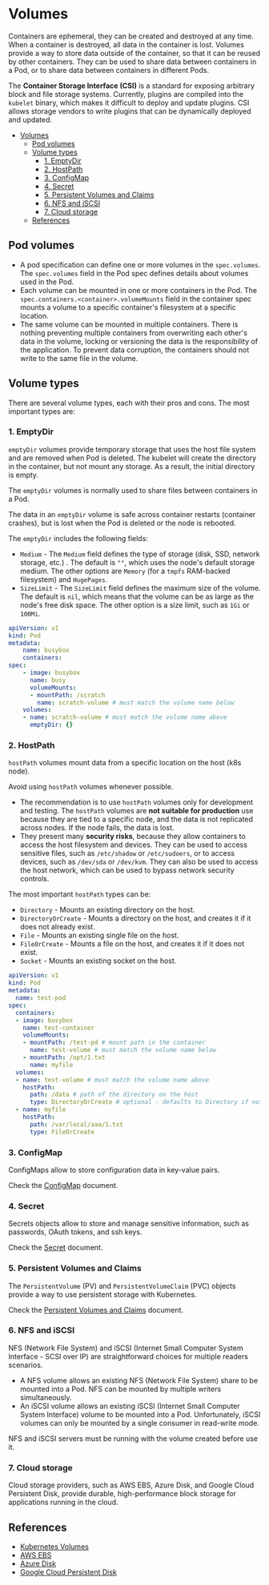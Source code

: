 # Volumes

Containers are ephemeral, they can be created and destroyed at any time. When a container is destroyed, all data in the container is lost. Volumes provide a way to store data outside of the container, so that it can be reused by other containers. They can be used to share data between containers in a Pod, or to share data between containers in different Pods.

The **Container Storage Interface (CSI)** is a standard for exposing arbitrary block and file storage systems. Currently, plugins are compiled into the `kubelet` binary, which makes it difficult to deploy and update plugins. CSI allows storage vendors to write plugins that can be dynamically deployed and updated.

- [Volumes](#volumes)
  - [Pod volumes](#pod-volumes)
  - [Volume types](#volume-types)
    - [1. EmptyDir](#1-emptydir)
    - [2. HostPath](#2-hostpath)
    - [3. ConfigMap](#3-configmap)
    - [4. Secret](#4-secret)
    - [5. Persistent Volumes and Claims](#5-persistent-volumes-and-claims)
    - [6. NFS and iSCSI](#6-nfs-and-iscsi)
    - [7. Cloud storage](#7-cloud-storage)
  - [References](#references)


## Pod volumes

- A pod specification can define one or more volumes in the `spec.volumes`. The `spec.volumes` field in the Pod spec defines details about volumes used in the Pod.
- Each volume can be mounted in one or more containers in the Pod. The `spec.containers.<container>.volumeMounts` field in the container spec mounts a volume to a specific container's filesystem at a specific location.
- The same volume can be mounted in multiple containers. There is nothing preventing multiple containers from overwriting each other's data in the volume, locking or versioning the data is the responsibility of the application. To prevent data corruption, the containers should not write to the same file in the volume.

## Volume types

There are several volume types, each with their pros and cons. The most important types are:

### 1. EmptyDir

`emptyDir` volumes provide temporary storage that uses the host file system and are removed when Pod is deleted. The kubelet will create the directory in the container, but not mount any storage. As a result, the initial directory is empty. 

The `emptyDir` volumes is normally used to share files between containers in a Pod.

The data in an `emptyDir` volume is safe across container restarts (container crashes), but is lost when the Pod is deleted or the node is rebooted. 

The `emptyDir` includes the following fields:
- `Medium` - The `Medium` field defines the type of storage (disk, SSD, network storage, etc.) . The default is `""`, which uses the node's default storage medium. The other options are `Memory` (for a `tmpfs` RAM-backed filesystem) and `HugePages`.
- `SizeLimit` - The `SizeLimit` field defines the maximum size of the volume. The default is `nil`, which means that the volume can be as large as the node's free disk space. The other option is a size limit, such as `1Gi` or `100Mi`.

```yaml
apiVersion: v1
kind: Pod
metadata:
    name: busybox
    containers:
spec:
    - image: busybox
      name: busy
      volumeMounts:
      - mountPath: /scratch
        name: scratch-volume # must match the volume name below
    volumes:
    - name: scratch-volume # must match the volume name above
      emptyDir: {}
```

### 2. HostPath

`hostPath` volumes mount data from a specific location on the host (k8s node). 

Avoid using `hostPath` volumes whenever possible.
- The recommendation is to use `hostPath` volumes only for development and testing. The `hostPath` volumes are **not suitable for production** use because they are tied to a specific node, and the data is not replicated across nodes. If the node fails, the data is lost.
- They present many **security risks**, because they allow containers to access the host filesystem and devices. They can be used to access sensitive files, such as `/etc/shadow` or `/etc/sudoers`, or to access devices, such as `/dev/sda` or `/dev/kvm`. They can also be used to access the host network, which can be used to bypass network security controls. 

The most important `hostPath` types can be:
- `Directory` - Mounts an existing directory on the host.
- `DirectoryOrCreate` - Mounts a directory on the host, and creates it if it does not already exist.
- `File` - Mounts an existing single file on the host.
- `FileOrCreate` - Mounts a file on the host, and creates it if it does not exist.
- `Socket` - Mounts an existing socket on the host.

```yaml
apiVersion: v1
kind: Pod
metadata:
  name: test-pod
spec:
  containers:
  - image: busybox
    name: test-container
    volumeMounts:
    - mountPath: /test-pd # mount path in the container
      name: test-volume # must match the volume name below
    - mountPath: /opt/1.txt
      name: myfile
  volumes:
  - name: test-volume # must match the volume name above
    hostPath:
      path: /data # path of the directory on the host 
      type: DirectoryOrCreate # optional - defaults to Directory if not specified
  - name: myfile
    hostPath:
      path: /var/local/aaa/1.txt
      type: FileOrCreate
```

### 3. ConfigMap

ConfigMaps allow to store configuration data in key-value pairs. 

Check the [ConfigMap](./12-configmaps.md) document.

### 4. Secret

Secrets objects allow to store and manage sensitive information, such as passwords, OAuth tokens, and ssh keys. 

Check the [Secret](./13-secrets.md) document.

### 5. Persistent Volumes and Claims

The `PersistentVolume` (PV) and `PersistentVolumeClaim` (PVC) objects provide a way to use persistent storage with Kubernetes. 

Check the [Persistent Volumes and Claims](./14-persistent-volumes.md) document.

### 6. NFS and iSCSI

NFS (Network File System) and iSCSI (Internet Small Computer System Interface - SCSI over IP) are straightforward choices for multiple readers scenarios.

- A NFS volume allows an existing NFS (Network File System) share to be mounted into a Pod. NFS can be mounted by multiple writers simultaneously.
- An iSCSI volume allows an existing iSCSI (Internet Small Computer System Interface) volume to be mounted into a Pod. Unfortunately, iSCSI volumes can only be mounted by a single consumer in read-write mode. 

NFS and iSCSI servers must be running with the volume created before use it.

### 7. Cloud storage

Cloud storage providers, such as AWS EBS, Azure Disk, and Google Cloud Persistent Disk, provide durable, high-performance block storage for applications running in the cloud.

## References

- [Kubernetes Volumes](https://kubernetes.io/docs/concepts/storage/volumes/)
- [AWS EBS](https://aws.amazon.com/ebs/)
- [Azure Disk](https://azure.microsoft.com/en-us/services/storage/disks/)
- [Google Cloud Persistent Disk](https://cloud.google.com/persistent-disk/)
